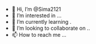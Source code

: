 - 👋 Hi, I’m @Sima2121
- 👀 I’m interested in ...
- 🌱 I’m currently learning .
- 💞️ I’m looking to collaborate on ..
- 📫 How to reach me ...

<!---
Sima2121/Sima2121 is a ✨ special ✨ repository because its `README.md` (this file) appears on your GitHub profile.
You can click the Preview link to take a look at your changes.
--->
